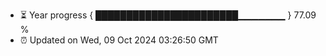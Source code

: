 - ⏳ Year progress { ███████████████████████▁▁▁▁▁▁▁ } 77.09 %
- ⏰ Updated on Wed, 09 Oct 2024 03:26:50 GMT

